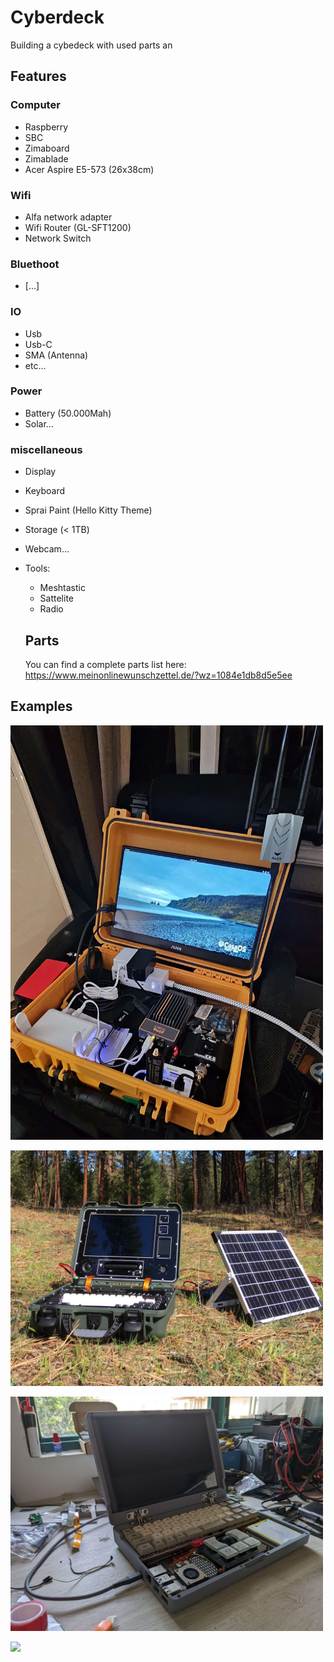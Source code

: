 # Cyberdeck
Building a cybedeck with used parts an

## Features


### Computer
- Raspberry
- SBC
- Zimaboard
- Zimablade
- Acer Aspire E5-573 (26x38cm)
### Wifi
- Alfa network adapter
- Wifi Router (GL-SFT1200)
- Network Switch

### Bluethoot
- [...]

### IO
- Usb
- Usb-C
- SMA (Antenna)
- etc...

### Power
- Battery (50.000Mah)
-  Solar...

### miscellaneous
- Display
- Keyboard
- Sprai Paint (Hello Kitty Theme)
- Storage (< 1TB)
- Webcam...
- Tools:
  - Meshtastic
  - Sattelite
  - Radio
 
  ## Parts
  You can find a complete parts list here:
  https://www.meinonlinewunschzettel.de/?wz=1084e1db8d5e5ee
 
 ## Examples
<a href="https://stackoverflow.com/"><img src="https://github.com/Gaiser147/Cyberdeck/blob/main/Pictures/Cyberdeck1.jpg" width="500" />

<a href="https://stackoverflow.com/"><img src="https://github.com/Gaiser147/Cyberdeck/blob/main/Pictures/Cyberdeck2.webp" width="500" />

<a href="https://stackoverflow.com/"><img src="https://github.com/Gaiser147/Cyberdeck/blob/main/Pictures/Cyberdeck3.jpg" width="500" />

<a href="https://stackoverflow.com/"><img src="https://hackaday.com/wp-content/uploads/2024/04/cyber-feature.jpeg?w=800" width="500" />
